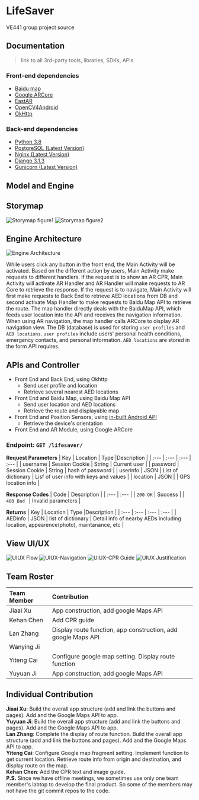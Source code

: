 # LifeSaver
VE441 group project source 

## Documentation
> link to all 3rd-party tools, libraries, SDKs, APIs
### Front-end dependencies
- [Baidu map](https://lbsyun.baidu.com/index.php?title=androidsdk)
- [Google ARCore](https://developers.google.com/ar/develop?hl=zh-cn)
- [EastAR](https://www.easyar.com/view/support.html)
- [OpenCV4Android](https://docs.opencv.org/3.4/d9/d3f/tutorial_android_dev_intro.html)
- [OkHttp](https://github.com/square/okhttp)
### Back-end dependencies
- [Python 3.8](https://www.python.org/downloads/)
- [PostgreSQL (Latest Version)](https://www.postgresql.org/docs/current/index.html)
- [Nginx (Latest Version)](https://nginx.org/en/docs/install.html)
- [Django 3.1.3](https://pypi.org/project/Django/)
- [Gunicorn (Latest Version)](https://pypi.org/project/gunicorn/)

## Model and Engine
## Storymap
![Storymap figure1](https://github.com/AlonsoChate/LifeSaver/blob/main/figures/Storymap1.png)
![Storymap figure2](https://github.com/AlonsoChate/LifeSaver/blob/main/figures/Storymap2.png)

## Engine Architecture
![Engine Architecture](https://github.com/AlonsoChate/LifeSaver/blob/main/figures/EngineArchitecture.png)

While users click any button in the front end, the Main Activity will be activated. Based on the different action by users, Main Activity make requests to different handlers. If the request is to show an AR CPR, Main Activity will activate AR Handler and AR Handler will make requests to AR Core to retrieve the response. If the request is to navigate, Main Activity will first make requests to Back End to retrieve AED locations from DB and second activate Map Handler to make requests to Baidu Map API to retrieve the route. The map handler directly deals with the BaiduMap API, which feeds user location into the API and receives the navigation information. When using AR navigation, the map handler calls ARCore to display AR navigation view. The DB (database) is used for storing `user profiles` and `AED locations`. `user profiles` include users' personal health conditions, emergency contacts, and personal information. `AED locations` are stored in the form API requires.

## APIs and Controller
- Front End and Back End, using Okhttp
  - Send user profile and location
  - Retrieve several nearest AED locations
- Front End and Baidu Map, using Baidu Map API
  - Send user location and AED locations
  - Retrieve the route and displayable map
- Front End and Position Sensors, using [in-built Android API](https://developer.android.com/guide/topics/sensors/sensors_position)
  - Retrieve the device's orientation
- Front End and AR Module, using Google ARCore

### Endpoint: `GET /lifesaver/`

**Request Parameters**
| Key  | Location | Type  |Description  |
| :--- | :--- | :---  | :--- |
| username | Session Cookie | String | Current user | 
| password | Session Cookie | String | hash of password | 
| userinfo | JSON | List of dictionary | Lisf of user info with keys and values |
| location  | JSON |  | GPS location info |

**Response Codes**
| Code  | Description |
| :--- | :--- |
| `200 OK` | Success |
| `400 Bad ` | Invalid parameters |

**Returns**
| Key  | Location | Type  |Description  |
| :--- | :--- | :---  | :--- |
| AEDinfo | JSON | list of dictionary | Detail info of nearby AEDs including location, appearence(photo), maintanance, etc | 



## View UI/UX
![UIUX Flow](https://github.com/AlonsoChate/LifeSaver/blob/main/figures/uiuxflow.png)
![UIUX-Navigation](https://github.com/AlonsoChate/LifeSaver/blob/main/figures/uiux_navigation.png)
![UIUX-CPR Guide](https://github.com/AlonsoChate/LifeSaver/blob/main/figures/uiux_cpr.png)
![UIUX Justification](https://github.com/AlonsoChate/LifeSaver/blob/main/figures/uiux_justification.png)

## Team Roster
| Team Member | Contribution |
| :--- | :--- |
| Jiaai Xu    | App construction, add google Maps API |
| Kehan Chen  | Add CPR guide |
| Lan Zhang   | Display route function, app construction, add google Maps API |
| Wanying Ji  |  |
| Yiteng Cai  | Configure google map setting. Display route function |
| Yuyuan Ji   | App construction, add google Maps API |

## Individual Contribution
**Jiaai Xu**: Build the overall app structure (add and link the buttons and pages). Add and the Google Maps API to app.\
**Yuyuan Ji**: Build the overall app structure (add and link the buttons and pages). Add and the Google Maps API to app.\
**Lan Zhang**: Complete the display of route function. Build the overall app structure (add and link the buttons and pages). Add and the Google Maps API to app.\
**Yiteng Cai**: Configure Google map fragment setting. Implement function to get current location. Retrieve route info from origin and destination, and display route on the map.\
**Kehan Chen**: Add the CPR text and image guide.\
**P.S.** Since we have offline meetings, we sometimes use only one team member's labtop to develop the final product. So some of the members may not have the git commit repos to the code.
